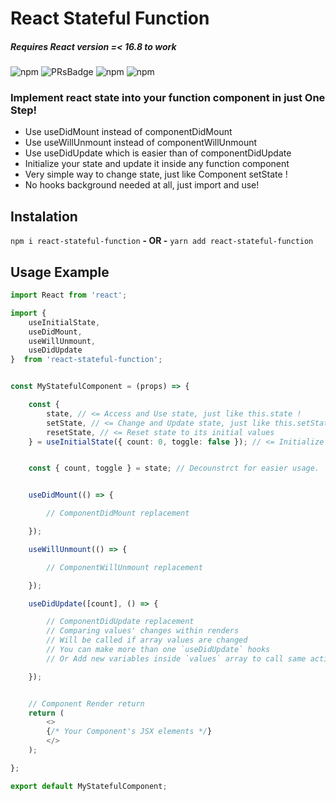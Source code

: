 # React Stateful Function 
##### Requires React version =< 16.8 to work 
![npm][npmDownloads] ![PRsBadge] ![npm][npmLicense] ![npm][npmVersion]

### Implement react state into your function component in just One Step!

- Use useDidMount instead of componentDidMount
- Use useWillUnmount instead of componentWillUnmount
- Use useDidUpdate which is easier than of componentDidUpdate
- Initialize your state and update it inside any function component
- Very simple way to change state, just like Component setState !
- No hooks background needed at all, just import and use!


## Instalation 



`npm i react-stateful-function` 
**- OR -** 
`yarn add react-stateful-function`




## Usage Example

```ts
import React from 'react';

import {
    useInitialState,
    useDidMount,
    useWillUnmount,
    useDidUpdate
}  from 'react-stateful-function';


const MyStatefulComponent = (props) => {

    const {
        state, // <= Access and Use state, just like this.state !
        setState, // <= Change and Update state, just like this.setState !
        resetState, // <= Reset state to its initial values
    } = useInitialState({ count: 0, toggle: false }); // <= Initialize state, just like this.state={} !


    const { count, toggle } = state; // Decounstrct for easier usage.


    useDidMount(() => {

        // ComponentDidMount replacement

    });

    useWillUnmount(() => {

        // ComponentWillUnmount replacement

    });

    useDidUpdate([count], () => {

        // ComponentDidUpdate replacement
        // Comparing values' changes within renders
        // Will be called if array values are changed
        // You can make more than one `useDidUpdate` hooks
        // Or Add new variables inside `values` array to call same action

    });


    // Component Render return
    return (
        <>
        {/* Your Component's JSX elements */}
        </>
    );

};

export default MyStatefulComponent;
```




[npmDownloads]: <https://img.shields.io/npm/dt/react-stateful-function?label=Installs&logo=npm&style=plastic>
[npmLicense]: <https://img.shields.io/npm/l/react-stateful-function?label=License&style=plastic>
[npmVersion]: <https://img.shields.io/npm/v/react-stateful-function?label=Latest%20Version&style=plastic>
[PRsBadge]: <https://img.shields.io/badge/PRs-welcome-brightgreen.svg?style=plastic>
